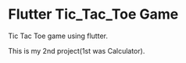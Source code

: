 # Flutter Tic_Tac_Toe Game

Tic Tac Toe game using flutter.

This is my 2nd project(1st was Calculator).
